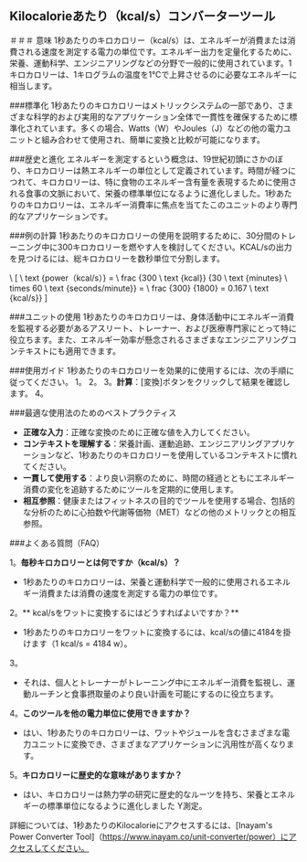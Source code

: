 ## Kilocalorieあたり（kcal/s）コンバーターツール

＃＃＃ 意味
1秒あたりのキロカロリー（kcal/s）は、エネルギーが消費または消費される速度を測定する電力の単位です。エネルギー出力を定量化するために、栄養、運動科学、エンジニアリングなどの分野で一般的に使用されています。1キロカロリーは、1キログラムの温度を1℃で上昇させるのに必要なエネルギーに相当します。

###標準化
1秒あたりのキロカロリーはメトリックシステムの一部であり、さまざまな科学的および実用的なアプリケーション全体で一貫性を確保するために標準化されています。多くの場合、Watts（W）やJoules（J）などの他の電力ユニットと組み合わせて使用​​され、簡単に変換と比較が可能になります。

###歴史と進化
エネルギーを測定するという概念は、19世紀初頭にさかのぼり、キロカロリーは熱エネルギーの単位として定義されています。時間が経つにつれて、キロカロリーは、特に食物のエネルギー含有量を表現するために使用される食事の文脈において、栄養の標準単位になるように進化しました。1秒あたりのキロカロリーは、エネルギー消費率に焦点を当てたこのユニットのより専門的なアプリケーションです。

###例の計算
1秒あたりのキロカロリーの使用を説明するために、30分間のトレーニング中に300キロカロリーを燃やす人を検討してください。KCAL/sの出力を見つけるには、総キロカロリーを数秒単位で分割します。

\ [
\ text {power（kcal/s）} = \ frac {300 \ text {kcal}} {30 \ text {minutes} \ times 60 \ text {seconds/minute}} = \ frac {300} {1800} = 0.167 \ text {kcal/s}}
\]

###ユニットの使用
1秒あたりのキロカロリーは、身体活動中にエネルギー消費を監視する必要があるアスリート、トレーナー、および医療専門家にとって特に役立ちます。また、エネルギー効率が懸念されるさまざまなエンジニアリングコンテキストにも適用できます。

###使用ガイド
1秒あたりのキロカロリーを効果的に使用するには、次の手順に従ってください。
1。
2。
3。**計算**：[変換]ボタンをクリックして結果を確認します。
4。

###最適な使用法のためのベストプラクティス
-  **正確な入力**：正確な変換のために正確な値を入力してください。
-  **コンテキストを理解する**：栄養計画、運動追跡、エンジニアリングアプリケーションなど、1秒あたりのキロカロリーを使用しているコンテキストに慣れてください。
-  **一貫して使用する**：より良い洞察のために、時間の経過とともにエネルギー消費の変化を追跡するためにツールを定期的に使用します。
-  **相互参照**：健康またはフィットネスの目的でツールを使用する場合、包括的な分析のために心拍数や代謝等価物（MET）などの他のメトリックとの相互参照。

###よくある質問（FAQ）

1。**毎秒キロカロリーとは何ですか（kcal/s）？**
-  1秒あたりのキロカロリーは、栄養と運動科学で一般的に使用されるエネルギー消費または消費の速度を測定する電力の単位です。

2。** kcal/sをワットに変換するにはどうすればよいですか？**
-  1秒あたりのキロカロリーをワットに変換するには、kcal/sの値に4184を掛けます（1 kcal/s = 4184 w）。

3。
- それは、個人とトレーナーがトレーニング中にエネルギー消費を監視し、運動ルーチンと食事摂取量のより良い計画を可能にするのに役立ちます。

4。**このツールを他の電力単位に使用できますか？**
- はい、1秒あたりのキロカロリーは、ワットやジュールを含むさまざまな電力ユニットに変換でき、さまざまなアプリケーションに汎用性が高くなります。

5。**キロカロリーに歴史的な意味がありますか？**
- はい、キロカロリーは熱力学の研究に歴史的なルーツを持ち、栄養とエネルギーの標準単位になるように進化しました Y測定。

詳細については、1秒あたりのKilocalorieにアクセスするには、[Inayam's Power Converter Tool]（https://www.inayam.co/unit-converter/power）にアクセスしてください。